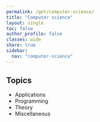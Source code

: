 ```yaml
---
permalink: /get/computer-science/
title: "Computer science"
layout: single
toc: false
author_profile: false
classes: wide
share: true
sidebar:
  nav: "computer-science"
---
```


## Topics

- Applications
- Programming
- Theory
- Miscellaneous
